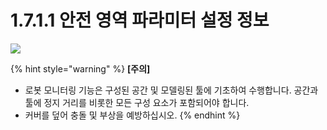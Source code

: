 ﻿# 1.7.1.1 안전 영역 파라미터 설정 정보

![](<../../../_assets/image_5.png>)

{% hint style="warning" %}
**\[주의]**

* 로봇 모니터링 기능은 구성된 공간 및 모델링된 툴에 기초하여 수행합니다. 공간과 툴에 정지 거리를 비롯한 모든 구성 요소가 포함되어야 합니다.
* 커버를 덮어 충돌 및 부상을 예방하십시오.
{% endhint %}
